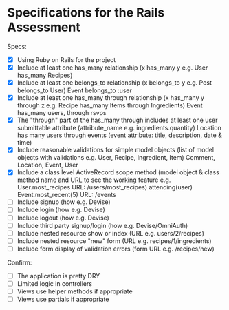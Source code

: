 # Specifications for the Rails Assessment

Specs:
- [x] Using Ruby on Rails for the project
- [x] Include at least one has_many relationship (x has_many y e.g. User has_many Recipes)
- [x] Include at least one belongs_to relationship (x belongs_to y e.g. Post belongs_to User)
  Event belongs_to :user
- [x] Include at least one has_many through relationship (x has_many y through z e.g. Recipe has_many Items through Ingredients)
 Event has_many users, through rsvps
- [x] The "through" part of the has_many through includes at least one user submittable attribute (attribute_name e.g. ingredients.quantity)
  Location has many users through events (event attribute: title, description, date & time)
- [x] Include reasonable validations for simple model objects (list of model objects with validations e.g. User, Recipe, Ingredient, Item)
  Comment, Location, Event, User
- [x] Include a class level ActiveRecord scope method (model object & class method name and URL to see the working feature e.g. User.most_recipes URL: /users/most_recipes)
  attending(user)
  Event.most_recent(5) URL: /events
- [ ] Include signup (how e.g. Devise)
- [ ] Include login (how e.g. Devise)
- [ ] Include logout (how e.g. Devise)
- [ ] Include third party signup/login (how e.g. Devise/OmniAuth)
- [ ] Include nested resource show or index (URL e.g. users/2/recipes)
- [ ] Include nested resource "new" form (URL e.g. recipes/1/ingredients)
- [ ] Include form display of validation errors (form URL e.g. /recipes/new)

Confirm:
- [ ] The application is pretty DRY
- [ ] Limited logic in controllers
- [ ] Views use helper methods if appropriate
- [ ] Views use partials if appropriate
